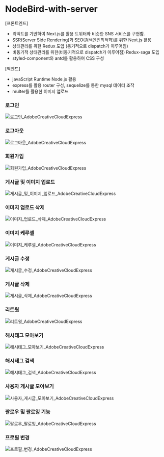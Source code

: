 # NodeBird-with-server
[프론트엔드]
- 리액트를 기반하여 Next.js를 활용 트위터와 비슷한 SNS 서비스를 구현함.
- SSR(Server Side Rendering)과 SEO(검색엔진최적화)를 위한 Next.js 활용
- 상태관리를 위한 Redux 도입 (동기적으로 dispatch가 이루어짐)
- 비동기적 상태관리를 위한(비동기적으로 dispatch가 이루어짐) Redux-saga 도입
- styled-component와 antd를 활용하여 CSS 구성


[백엔드]
- javaScript Runtime Node.js 활용
- express를 활용 router 구성, sequelize를 통한 mysql 데이터 조작
- multer를 활용한 이미지 업로드

### 로그인
![로그인_AdobeCreativeCloudExpress](https://user-images.githubusercontent.com/61128538/160061150-7b81c83a-c7e2-49ec-84c9-e220e1a5fab4.gif)

### 로그아웃
![로그아웃_AdobeCreativeCloudExpress](https://user-images.githubusercontent.com/61128538/160061163-2475fd02-b6c5-4819-aa12-1416ff26768a.gif)

### 회원가입
![회원가입_AdobeCreativeCloudExpress](https://user-images.githubusercontent.com/61128538/160061174-91001be4-ef6d-4c5a-829e-69d7d832a24b.gif)

### 게시글 및 이미지 업로드
![게시글_및_이미지_업로드_AdobeCreativeCloudExpress](https://user-images.githubusercontent.com/61128538/160061180-86a709c7-3ab4-4059-a0d7-7106b7569cd2.gif)

### 이미지 업로드 삭제
![이미지_업로드_삭제_AdobeCreativeCloudExpress](https://user-images.githubusercontent.com/61128538/160061187-b268c878-fd0e-4bcd-b6ba-6fb03d1e7a10.gif)

### 이미지 케루셀
![이미지_케루셀_AdobeCreativeCloudExpress](https://user-images.githubusercontent.com/61128538/160061193-b4ef64aa-9785-4162-995b-87e1934c2d1b.gif)

### 게시글 수정
![게시글_수정_AdobeCreativeCloudExpress](https://user-images.githubusercontent.com/61128538/160061199-fb37c518-42a4-4575-8690-6a01edad26a3.gif)

### 게시글 삭제
![게시글_삭제_AdobeCreativeCloudExpress](https://user-images.githubusercontent.com/61128538/160061218-33c1bc70-1dc2-4508-bd13-a1a6c9eba058.gif)

### 리트윗
![리트윗_AdobeCreativeCloudExpress](https://user-images.githubusercontent.com/61128538/160061223-22e35b81-3e9a-4e25-bb5d-0427950a9df3.gif)

### 해시태그 모아보기
![해시태그_모아보기_AdobeCreativeCloudExpress](https://user-images.githubusercontent.com/61128538/160061230-fff3dcd6-0dff-4dcb-adac-c62edc467190.gif)

### 해시태그 검색
![해시태그_검색_AdobeCreativeCloudExpress](https://user-images.githubusercontent.com/61128538/160061233-0d112b56-70f9-473c-afe8-d0d923eb5f42.gif)

### 사용자 게시글 모아보기
![사용자_게시글_모아보기_AdobeCreativeCloudExpress](https://user-images.githubusercontent.com/61128538/160061240-b5544495-25a4-4a56-b27c-ed31c886cd55.gif)

### 팔로우 및 팔로잉 기능
![팔로우_팔로잉_AdobeCreativeCloudExpress](https://user-images.githubusercontent.com/61128538/160061529-c3b08204-6509-4f66-933d-45b986d056f9.gif)

### 프로필 변경
![프로필_변경_AdobeCreativeCloudExpress](https://user-images.githubusercontent.com/61128538/160061251-eaaa7baf-febd-425e-ba0a-9a42f968da7e.gif)
